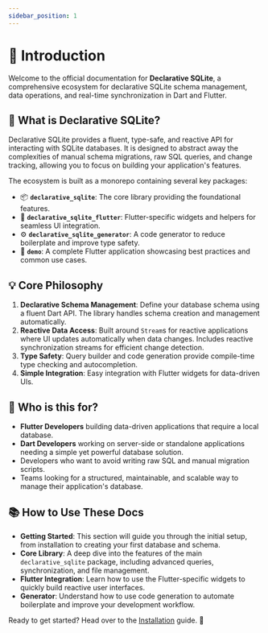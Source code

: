 ```yaml
---
sidebar_position: 1
---
```


# 👋 Introduction

Welcome to the official documentation for **Declarative SQLite**, a comprehensive ecosystem for declarative SQLite schema management, data operations, and real-time synchronization in Dart and Flutter.

## 🤔 What is Declarative SQLite?

Declarative SQLite provides a fluent, type-safe, and reactive API for interacting with SQLite databases. It is designed to abstract away the complexities of manual schema migrations, raw SQL queries, and change tracking, allowing you to focus on building your application's features.

The ecosystem is built as a monorepo containing several key packages:

- 📦 **`declarative_sqlite`**: The core library providing the foundational features.
- 📱 **`declarative_sqlite_flutter`**: Flutter-specific widgets and helpers for seamless UI integration.
- ⚙️ **`declarative_sqlite_generator`**: A code generator to reduce boilerplate and improve type safety.
- 🚀 **`demo`**: A complete Flutter application showcasing best practices and common use cases.

## 💡 Core Philosophy

1.  **Declarative Schema Management**: Define your database schema using a fluent Dart API. The library handles schema creation and management automatically.
2.  **Reactive Data Access**: Built around `Stream`s for reactive applications where UI updates automatically when data changes. Includes reactive synchronization streams for efficient change detection.
3.  **Type Safety**: Query builder and code generation provide compile-time type checking and autocompletion.
4.  **Simple Integration**: Easy integration with Flutter widgets for data-driven UIs.

## 👥 Who is this for?

- **Flutter Developers** building data-driven applications that require a local database.
- **Dart Developers** working on server-side or standalone applications needing a simple yet powerful database solution.
- Developers who want to avoid writing raw SQL and manual migration scripts.
- Teams looking for a structured, maintainable, and scalable way to manage their application's database.

## 📚 How to Use These Docs

- **Getting Started**: This section will guide you through the initial setup, from installation to creating your first database and schema.
- **Core Library**: A deep dive into the features of the main `declarative_sqlite` package, including advanced queries, synchronization, and file management.
- **Flutter Integration**: Learn how to use the Flutter-specific widgets to quickly build reactive user interfaces.
- **Generator**: Understand how to use code generation to automate boilerplate and improve your development workflow.

Ready to get started? Head over to the [Installation](./getting-started/installation.md) guide. 🎉
